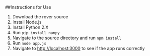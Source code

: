 ##Instructions for Use

1.	Download the rover source
2.	Install Node.js
3.  Install Python 2.X
4.  Run `pip install nanpy`
5.	Navigate to the source directory and run `npm install`
6.	Run `node app.js`
7.	Navigate to [http://localhost:3000](http://localhost:3000) to see if the app runs correctly